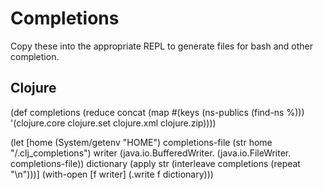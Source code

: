 Completions
===========

Copy these into the appropriate REPL to generate files for bash and other completion.

Clojure
-------

(def completions
    (reduce concat
     (map #(keys (ns-publics (find-ns %)))
          '(clojure.core clojure.set clojure.xml clojure.zip))))

(let [home (System/getenv "HOME")
      completions-file (str home "/.clj_completions")
      writer (java.io.BufferedWriter. (java.io.FileWriter. completions-file))
      dictionary (apply str (interleave completions (repeat "\n")))]
  (with-open [f writer]
    (.write f dictionary)))
